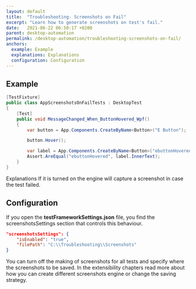 ```yaml
---
layout: default
title:  "Troubleshooting- Screenshots on Fail"
excerpt: "Learn how to generate screenshots on test's fail."
date:   2021-06-22 06:50:17 +0200
parent: desktop-automation
permalink: /desktop-automation/troubleshooting-screenshots-on-fail/
anchors:
  example: Example
  explanations: Explanations
  configuration: Configuration
---
```

Example
-------
```csharp
[TestFixture]
public class AppScreenshotsOnFailTests : DesktopTest
{
    [Test]
    public void MessageChanged_When_ButtonHovered_Wpf()
    {
        var button = App.Components.CreateByName<Button>("E Button");

        button.Hover();

        var label = App.Components.CreateByName<Button>("ebuttonHovered");
        Assert.AreEqual("ebuttonHovered", label.InnerText);
    }
}
```

Explanations
If it is turned on the engine will capture a screenshot in case the test failed.

Configuration
-------------
If you open the **testFrameworkSettings.json** file, you find the screenshotsSettings section that controls this behaviour.
```json
"screenshotsSettings": {
    "isEnabled": "true",
    "filePath": "C:\\Troubleshooting\\Screenshots"
}
```
You can turn off the making of screenshots for all tests and specify where the screenshots to be saved.
In the extensibility chapters read more about how you can create different screenshots engine or change the saving strategy.
